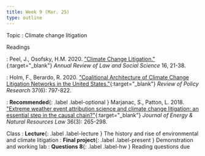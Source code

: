 ```yaml
---
title: Week 9 (Mar. 25)
type: outline
---
```


Topic
: Climate change litigation

Readings

: Peel, J., Osofsky, H.M. 2020. ["Climate Change Litigation."](https://doi.org/10.1146/annurev-lawsocsci-022420-122936){:target="_blank"} _Annual Review of Law and Social Science_ 16, 21-38.

: Holm, F., Berardo, R. 2020. ["Coalitional Architecture of Climate Change Litigation Networks in the United States."](https://doi.org/10.1111/ropr.12402){:target="_blank"} _Review of Policy Research_ 37(6): 797-822.

: **Recommended**{: .label .label-optional } Marjanac, S., Patton, L. 2018. ["Extreme weather event attribution science and climate change litigation: an essential step in the causal chain?"](https://doi.org/10.1080/02646811.2018.1451020){:target="_blank"} _Journal of Energy & Natural Resources Law_ 36(3): 265-298.

Class
: **Lecture**{: .label .label-lecture } The history and rise of environmental and climate litigation
: **Final project**{: .label .label-present } Demonstration and working lab
: **Questions 8**{: .label .label-hw } Reading questions due
